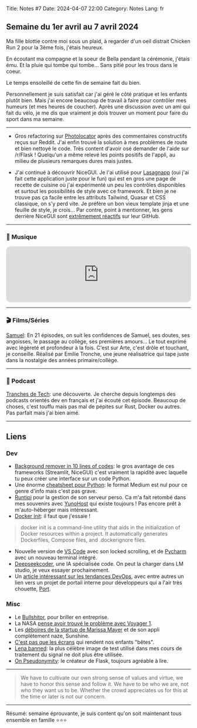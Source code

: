 Title: Notes #7
Date: 2024-04-07 22:00
Category: Notes
Lang: fr

## Semaine du 1er avril au 7 avril 2024

Ma fille blottie contre moi sous un plaid, à regarder d'un oeil distrait Chicken Run 2 pour la 3ème fois, j'étais heureux.

En écoutant ma compagne et la soeur de Bella pendant la cérémonie, j'étais ému.
Et la pluie qui tombe qui tombe... Sans pitié pour les trous dans le coeur.

Le temps ensoleillé de cette fin de semaine fait du bien.

Personnellement je suis satisfait car j'ai géré le côté pratique et les enfants plutôt bien. Mais j'ai encore beaucoup de travail à faire pour contrôler mes humeurs (et mes heures de coucher). Après une discussion avec un ami qui fait du vélo, je me dis que vraiment je dois trouver un moment pour faire du sport dans ma semaine.

---

* Gros refactoring sur [Photolocator](https://photolocator-7tdky4o5la-ew.a.run.app/) après des commentaires constructifs reçus sur Reddit. J'ai enfin trouvé la solution à mes problèmes de route et bien nettoyé le code.
Très content d'avoir osé demander de l'aide sur /r/Flask ! Quelqu'un a même relevé les points positifs de l'appli, au milieu de plusieurs remarques dures mais justes.

* J'ai continué à découvrir NiceGUI. Je l'ai utilisé pour [Lasagnapp](https://lasagnapp.fly.dev/) (oui j'ai fait cette application juste pour le fun) qui est en gros une page de recette de cuisine où j'ai expérimenté un peu les contrôles disponibles et surtout les possibilités de style avec ce framework. Et bien je ne trouve pas ça facile entre les attributs Tailwind, Quasar et CSS classique, on s'y perd vite. Je préfère un bon vieux template jinja et une feuille de style, je crois... Par contre, point à mentionner, les gens derrière NiceGUI sont [extrêmement réactifs](https://github.com/zauberzeug/nicegui/discussions/2839) sur leur GitHub.

---

### 🎵 Musique

<iframe style="border-radius:12px" src="https://open.spotify.com/embed/track/6J23SZVFYfFtvmCjbczqU5?utm_source=generator" width="100%" height="152" frameBorder="0" allowfullscreen="" allow="autoplay; clipboard-write; encrypted-media; fullscreen; picture-in-picture" loading="lazy"></iframe>

---

### 🎬 Films/Séries

[Samuel](https://www.arte.tv/fr/videos/106790-001-A/samuel-1-21/): En 21 épisodes, on suit les confidences de Samuel, ses doutes, ses angoisses, le passage au collège, ses premières amours… Le tout exprimé avec légèreté et profondeur à la fois. C'est sur Arte, c'est drôle et touchant, je conseille. Réalisé par Emilie Tronche, une jeune réalisatrice qui tape juste dans la nostalgie des années primaire/collège.

---

### 🎤 Podcast

[Tranches de Tech](https://podcastaddict.com/tranches-de-tech/episode/172398039): une découverte. Je cherche depuis longtemps des podcasts orientés dev en français et j'ai écouté cet épisode. Beaucoup de choses, c'est touffu mais pas mal de pépites sur Rust, Docker ou autres. Pas parfait mais j'ai bien aimé.

---

## Liens

### Dev

* [Background remover in 10 lines of codes](https://blog.streamlit.io/build-an-image-background-remover-in-streamlit/): le gros avantage de ces frameworks (Streamlit, NiceGUI) c'est vraiment la rapidité avec laquelle tu peux créer une interface sur un code Python.
* Une énorme [cheatsheet pour Python](https://medium.com/@roelljr/ultimate-python-cheat-sheet-practical-python-for-everyday-tasks-c267c1394ee8): le format Medium est nul pour ce genre d'info mais c'est pas grave.
* [Runtipi](https://runtipi.io/) pour la gestion de son serveur perso. Ca m'a fait retombé dans mes souvenirs avec [YunoHost](https://yunohost.org/#/) qui existe toujours ! Pas encore prêt à m'auto-héberger mais intéressant.
* [Docker init](https://www.docker.com/blog/streamline-dockerization-with-docker-init-ga/): il faut que j'essaie !

> docker init is a command-line utility that aids in the initialization of Docker resources within a project. It automatically generates Dockerfiles, Compose files, and .dockerignore files.

* Nouvelle version de [VS Code](https://code.visualstudio.com/updates/v1_88) avec son locked scrolling, et de [Pycharm](https://www.jetbrains.com/pycharm/whatsnew/) avec un nouveau terminal intégré.
* [Deepseekcoder](https://deepseekcoder.github.io/), une IA spécialisée code. On peut la charger dans LM studio, je veux essayer prochainement.
* Un [article intéressant sur les tendances DevOps](https://dev.to/flipt/top-3-devops-trends-to-watch-out-for-in-2024-lc8), avec entre autres un lien vers un projet de portail interne pour développeurs qui a l'air très chouette, [Port](https://www.getport.io/).

### Misc

* Le [Bullshitor](https://www.bullshitor.com/), pour briller en entreprise.
* La NASA [pense avoir trouvé le problème avec Voyager 1](https://www.livescience.com/space/space-exploration/nasa-engineers-discover-why-voyager-1-is-sending-a-stream-of-gibberish-from-outside-our-solar-system).
* Les [déboires de la startup de Marissa Mayer](https://www.platformer.news/marissa-mayer-sunshine-shine-app-design-cofounder-quits/) et de son appli complètement naze, Sunshine.
* [C'est pas que les écrans](https://www.nature.com/articles/d41586-024-00902-2?s=09) qui rendent nos enfants "bêtes".
* [Lena banned](https://arstechnica.com/information-technology/2024/03/playboy-image-from-1972-gets-ban-from-ieee-computer-journals/): la plus célèbre image de test utilisé dans mes cours de traitement du signal ne doit plus être utilisée.
* [On Pseudonymity](https://lucumr.pocoo.org/2024/3/31/skin-in-the-game/): le créateur de Flask, toujours agréable à lire.

---

> We have to cultivate our own strong sense of values and virtue, we have to honor this sense and follow it. We have to be who we are, not who they want us to be. Whether the crowd appreciates us for this at the time or later is not our concern.

---

Résumé: semaine éprouvante, je suis content qu'on soit maintenant tous ensemble en famille ⭐⭐⭐